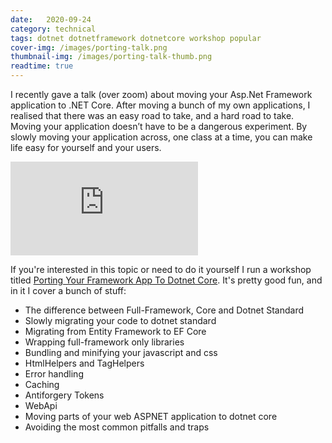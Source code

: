 ```yaml
---
date:   2020-09-24
category: technical
tags: dotnet dotnetframework dotnetcore workshop popular
cover-img: /images/porting-talk.png
thumbnail-img: /images/porting-talk-thumb.png
readtime: true
---
```


I recently gave a talk (over zoom) about moving your Asp.Net Framework application to .NET Core. After moving a bunch of my own applications, I realised that there was an easy road to take, and a hard road to take. Moving your application doesn’t have to be a dangerous experiment. By slowly moving your application across, one class at a time, you can make life easy for yourself and your users.

<div class='embed-container'><iframe src='https://www.youtube.com/embed/ectRj0SBJsw' frameborder='0' allowfullscreen></iframe></div>

If you're interested in this topic or need to do it yourself I run a workshop titled [Porting Your Framework App To Dotnet Core](https://dotnetworkshops.com/workshops/porting-your-aspnet-app-from-framework-to-core). It's pretty good fun, and in it I cover a bunch of stuff:

* The difference between Full-Framework, Core and Dotnet Standard
* Slowly migrating your code to dotnet standard
* Migrating from Entity Framework to EF Core
* Wrapping full-framework only libraries
* Bundling and minifying your javascript and css
* HtmlHelpers and TagHelpers
* Error handling
* Caching
* Antiforgery Tokens
* WebApi
* Moving parts of your web ASPNET application to dotnet core
* Avoiding the most common pitfalls and traps

